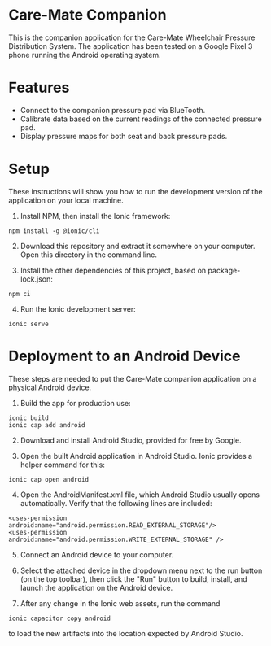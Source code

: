 # Care-Mate Companion

This is the companion application for the Care-Mate Wheelchair Pressure Distribution System.
The application has been tested on a Google Pixel 3 phone running the Android operating system.

# Features
- Connect to the companion pressure pad via BlueTooth.
- Calibrate data based on the current readings of the connected pressure pad. 
- Display pressure maps for both seat and back pressure pads.

# Setup
These instructions will show you how to run the development version of the application on your local machine.

1. Install NPM, then install the Ionic framework:

```
npm install -g @ionic/cli
```

2. Download this repository and extract it somewhere on your computer. 
Open this directory in the command line.

3. Install the other dependencies of this project, based on package-lock.json:
```
npm ci
``` 

4. Run the Ionic development server:
```
ionic serve
```

# Deployment to an Android Device
These steps are needed to put the Care-Mate companion application on a physical Android device.

1. Build the app for production use:
```
ionic build
ionic cap add android
```

2. Download and install Android Studio, provided for free by Google.

3. Open the built Android application in Android Studio.
Ionic provides a helper command for this:
```
ionic cap open android
```

4. Open the AndroidManifest.xml file, which Android Studio usually opens automatically.
Verify that the following lines are included:
```
<uses-permission android:name="android.permission.READ_EXTERNAL_STORAGE"/>
<uses-permission android:name="android.permission.WRITE_EXTERNAL_STORAGE" />
```

5. Connect an Android device to your computer.

6. Select the attached device in the dropdown menu next to the run button (on the top toolbar), then click the "Run" button to build, install, and launch the application on the Android device.

7. After any change in the Ionic web assets, run the command
```
ionic capacitor copy android
```
to load the new artifacts into the location expected by Android Studio.

